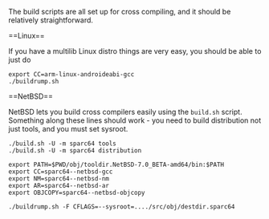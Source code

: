 The build scripts are all set up for cross compiling, and it should be relatively straightforward.

==Linux==

If you have a multilib Linux distro things are very easy, you should be able to just do

```
export CC=arm-linux-androideabi-gcc
./buildrump.sh
```

==NetBSD==

NetBSD lets you build cross compilers easily using the ``build.sh`` script. Something along these lines should work - you need to build distribution not just tools, and you must set sysroot.

```
./build.sh -U -m sparc64 tools
./build.sh -U -m sparc64 distribution

export PATH=$PWD/obj/tooldir.NetBSD-7.0_BETA-amd64/bin:$PATH
export CC=sparc64--netbsd-gcc
export NM=sparc64--netbsd-nm
export AR=sparc64--netbsd-ar
export OBJCOPY=sparc64--netbsd-objcopy

./buildrump.sh -F CFLAGS=--sysroot=..../src/obj/destdir.sparc64
```